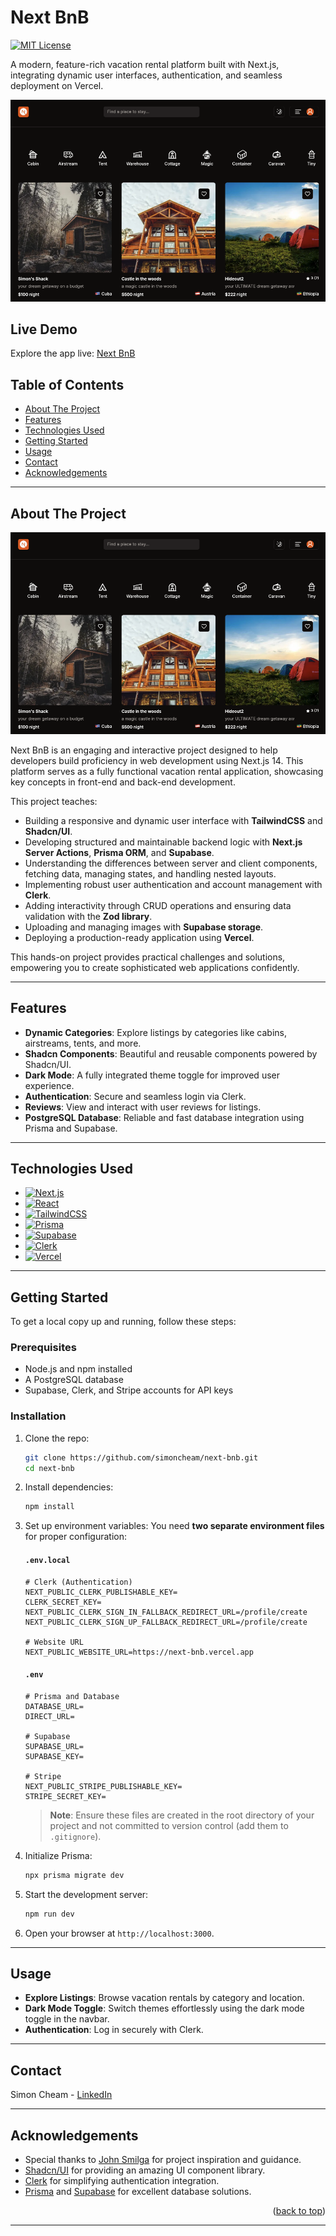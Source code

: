 # Next BnB

[![MIT License][license-shield]][license-url]

A modern, feature-rich vacation rental platform built with Next.js, integrating dynamic user interfaces, authentication, and seamless deployment on Vercel.

[![Product Screenshot][product-screenshot]](https://next-bnb.vercel.app)

## Live Demo

Explore the app live: [Next BnB](https://next-bnb.vercel.app)

<a id="readme-top"></a>

## Table of Contents

- [About The Project](#about-the-project)
- [Features](#features)
- [Technologies Used](#technologies-used)
- [Getting Started](#getting-started)
- [Usage](#usage)
- [Contact](#contact)
- [Acknowledgements](#acknowledgements)

---

## About The Project

[![Product Thumbnail][product-thumbnail]](https://next-bnb.vercel.app)

Next BnB is an engaging and interactive project designed to help developers build proficiency in web development using Next.js 14. This platform serves as a fully functional vacation rental application, showcasing key concepts in front-end and back-end development.

This project teaches:

- Building a responsive and dynamic user interface with **TailwindCSS** and **Shadcn/UI**.
- Developing structured and maintainable backend logic with **Next.js Server Actions**, **Prisma ORM**, and **Supabase**.
- Understanding the differences between server and client components, fetching data, managing states, and handling nested layouts.
- Implementing robust user authentication and account management with **Clerk**.
- Adding interactivity through CRUD operations and ensuring data validation with the **Zod library**.
- Uploading and managing images with **Supabase storage**.
- Deploying a production-ready application using **Vercel**.

This hands-on project provides practical challenges and solutions, empowering you to create sophisticated web applications confidently.

---

## Features

- **Dynamic Categories**: Explore listings by categories like cabins, airstreams, tents, and more.
- **Shadcn Components**: Beautiful and reusable components powered by Shadcn/UI.
- **Dark Mode**: A fully integrated theme toggle for improved user experience.
- **Authentication**: Secure and seamless login via Clerk.
- **Reviews**: View and interact with user reviews for listings.
- **PostgreSQL Database**: Reliable and fast database integration using Prisma and Supabase.

---

## Technologies Used

- [![Next.js][Next.js]][Next-url]
- [![React][React.js]][React-url]
- [![TailwindCSS][TailwindCSS]][TailwindCSS-url]
- [![Prisma][Prisma]][Prisma-url]
- [![Supabase][Supabase]][Supabase-url]
- [![Clerk][Clerk]][Clerk-url]
- [![Vercel][Vercel]][Vercel-url]

---

## Getting Started

To get a local copy up and running, follow these steps:

### Prerequisites

- Node.js and npm installed
- A PostgreSQL database
- Supabase, Clerk, and Stripe accounts for API keys

### Installation

1. Clone the repo:

   ```bash
   git clone https://github.com/simoncheam/next-bnb.git
   cd next-bnb
   ```

2. Install dependencies:

   ```bash
   npm install
   ```

3. Set up environment variables:
   You need **two separate environment files** for proper configuration:

   #### `.env.local`

   ```env
   # Clerk (Authentication)
   NEXT_PUBLIC_CLERK_PUBLISHABLE_KEY=
   CLERK_SECRET_KEY=
   NEXT_PUBLIC_CLERK_SIGN_IN_FALLBACK_REDIRECT_URL=/profile/create
   NEXT_PUBLIC_CLERK_SIGN_UP_FALLBACK_REDIRECT_URL=/profile/create

   # Website URL
   NEXT_PUBLIC_WEBSITE_URL=https://next-bnb.vercel.app
   ```

   #### `.env`

   ```env
   # Prisma and Database
   DATABASE_URL=
   DIRECT_URL=

   # Supabase
   SUPABASE_URL=
   SUPABASE_KEY=

   # Stripe
   NEXT_PUBLIC_STRIPE_PUBLISHABLE_KEY=
   STRIPE_SECRET_KEY=
   ```

   > **Note**: Ensure these files are created in the root directory of your project and not committed to version control (add them to `.gitignore`).

4. Initialize Prisma:

   ```bash
   npx prisma migrate dev
   ```

5. Start the development server:

   ```bash
   npm run dev
   ```

6. Open your browser at `http://localhost:3000`.

---

## Usage

- **Explore Listings**: Browse vacation rentals by category and location.
- **Dark Mode Toggle**: Switch themes effortlessly using the dark mode toggle in the navbar.
- **Authentication**: Log in securely with Clerk.

---

## Contact

Simon Cheam - [LinkedIn][linkedin-url]

---

## Acknowledgements

- Special thanks to [John Smilga](https://johnsmilga.com/) for project inspiration and guidance.
- [Shadcn/UI](https://shadcn.dev/) for providing an amazing UI component library.
- [Clerk](https://clerk.dev/) for simplifying authentication integration.
- [Prisma](https://www.prisma.io/) and [Supabase](https://supabase.com/) for excellent database solutions.

<p align="right">(<a href="#readme-top">back to top</a>)</p>

---

<!-- MARKDOWN LINKS & IMAGES -->

[license-shield]: https://img.shields.io/github/license/simoncheam/next-bnb.svg?style=for-the-badge
[license-url]: https://github.com/simoncheam/next-bnb/blob/main/LICENSE
[product-screenshot]: https://github.com/simoncheam/next-bnb/blob/main/public/images/nextBnB_thumbnail.png
[product-thumbnail]: https://github.com/simoncheam/next-bnb/blob/main/public/images/nextBnB_thumbnail.png
[Next.js]: https://img.shields.io/badge/next.js-000000?style=for-the-badge&logo=nextdotjs&logoColor=white
[Next-url]: https://nextjs.org/
[React.js]: https://img.shields.io/badge/React-20232A?style=for-the-badge&logo=react&logoColor=61DAFB
[React-url]: https://reactjs.org/
[TailwindCSS]: https://img.shields.io/badge/TailwindCSS-38B2AC?style=for-the-badge&logo=tailwindcss&logoColor=white
[TailwindCSS-url]: https://tailwindcss.com/
[Prisma]: https://img.shields.io/badge/Prisma-2D3748?style=for-the-badge&logo=prisma&logoColor=white
[Prisma-url]: https://www.prisma.io/
[Supabase]: https://img.shields.io/badge/Supabase-3ECF8E?style=for-the-badge&logo=supabase&logoColor=white
[Supabase-url]: https://supabase.com/
[Clerk]: https://img.shields.io/badge/Clerk-6173F3?style=for-the-badge&logo=clerk&logoColor=white
[Clerk-url]: https://clerk.dev/
[Vercel]: https://img.shields.io/badge/Vercel-000000?style=for-the-badge&logo=vercel&logoColor=white
[Vercel-url]: https://vercel.com/
[linkedin-url]: https://www.linkedin.com/in/simoncheam/
